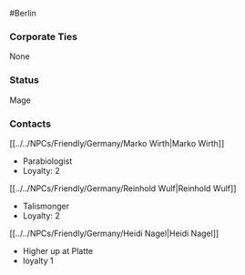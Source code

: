 #Berlin 
### Corporate Ties
None

### Status
Mage

### Contacts
[[../../NPCs/Friendly/Germany/Marko Wirth|Marko Wirth]]
- Parabiologist
- Loyalty: 2

[[../../NPCs/Friendly/Germany/Reinhold Wulf|Reinhold Wulf]]
- Talismonger
- Loyalty: 2

[[../../NPCs/Friendly/Germany/Heidi Nagel|Heidi Nagel]]
- Higher up at Platte
- loyalty 1 